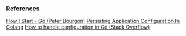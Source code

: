 ### References
[How I Start - Go (Peter Bourgon)](http://howistart.org/posts/go/1)
[Persisting Application Configuration In Golang](http://goinbigdata.com/persisting-application-configuration-in-golang/)
[How to handle configuration in Go (Stack Overflow)](http://stackoverflow/questions/16465705)
